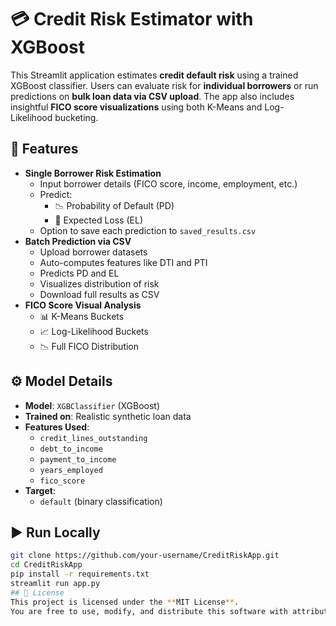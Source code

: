 # 💳 Credit Risk Estimator with XGBoost
This Streamlit application estimates **credit default risk** using a trained XGBoost classifier. Users can evaluate risk for **individual borrowers** or run predictions on **bulk loan data via CSV upload**. The app also includes insightful **FICO score visualizations** using both K-Means and Log-Likelihood bucketing.
## 🚀 Features
- **Single Borrower Risk Estimation**
  - Input borrower details (FICO score, income, employment, etc.)
  - Predict:
    - 📉 Probability of Default (PD)
    - 💸 Expected Loss (EL)
  - Option to save each prediction to `saved_results.csv`
- **Batch Prediction via CSV**
  - Upload borrower datasets
  - Auto-computes features like DTI and PTI
  - Predicts PD and EL
  - Visualizes distribution of risk
  - Download full results as CSV
- **FICO Score Visual Analysis**
  - 📊 K-Means Buckets
  - 📈 Log-Likelihood Buckets
  - 📉 Full FICO Distribution
## ⚙️ Model Details
- **Model**: `XGBClassifier` (XGBoost)
- **Trained on**: Realistic synthetic loan data
- **Features Used**:
  - `credit_lines_outstanding`
  - `debt_to_income`
  - `payment_to_income`
  - `years_employed`
  - `fico_score`
- **Target**:
  - `default` (binary classification)
## ▶️ Run Locally
```bash
git clone https://github.com/your-username/CreditRiskApp.git
cd CreditRiskApp
pip install -r requirements.txt
streamlit run app.py
## 📄 License
This project is licensed under the **MIT License**.  
You are free to use, modify, and distribute this software with attribution.
